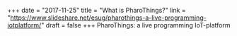 +++
date = "2017-11-25"
title = "What is PharoThings?"
link = "https://www.slideshare.net/esug/pharothings-a-live-programming-iotplatform/"
draft = false
+++
PharoThings: a live programming IoT-platform